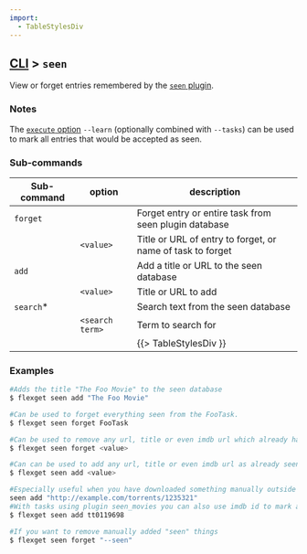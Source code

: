```yaml
---
import:
  - TableStylesDiv
---
```


## [CLI](/CLI) > `seen`
View or forget entries remembered by the [`seen` plugin](/Plugins/seen).

### Notes
The [`execute` option](/CLI/execute) `--learn` (optionally combined with `--tasks`) can be used to mark all entries that would be accepted as seen.

### Sub-commands
| Sub-command | option | description |
| --- | --- | --- |
| `forget` || Forget entry or entire task from seen plugin database |
|| `<value>` |  Title or URL of entry to forget, or name of task to forget |
| `add` || Add a title or URL to the seen database |
|| `<value>` | Title or URL to add |
| `search`* || Search text from the seen database |
|| `<search term>` | Term to search for |
|||{{> TableStylesDiv }}|

### Examples
```bash
#Adds the title "The Foo Movie" to the seen database
$ flexget seen add "The Foo Movie"

#Can be used to forget everything seen from the FooTask.
$ flexget seen forget FooTask

#Can be used to remove any url, title or even imdb url which already has been seen once to be downloaded again
$ flexget seen forget <value>

#Can can be used to add any url, title or even imdb url as already seen  preventing them to be downloaded
$ flexget seen add <value>

#Especially useful when you have downloaded something manually outside FlexGet
seen add "http://example.com/torrents/1235321"
#With tasks using plugin seen_movies you can also use imdb id to mark any movie as already seen
$ flexget seen add tt0119698

#If you want to remove manually added "seen" things
$ flexget seen forget "--seen"
```